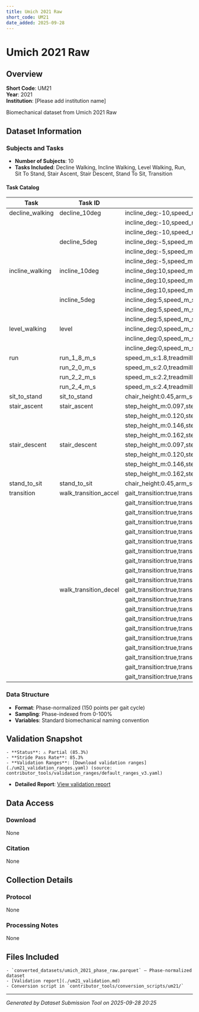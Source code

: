 ```yaml
---
title: Umich 2021 Raw
short_code: UM21
date_added: 2025-09-28
---
```


# Umich 2021 Raw

## Overview

**Short Code**: UM21  
**Year**: 2021  
**Institution**: [Please add institution name]  

Biomechanical dataset from Umich 2021 Raw

## Dataset Information

### Subjects and Tasks
- **Number of Subjects**: 10
- **Tasks Included**: Decline Walking, Incline Walking, Level Walking, Run, Sit To Stand, Stair Ascent, Stair Descent, Stand To Sit, Transition

#### Task Catalog

| Task | Task ID | Task Info |
|------|---------|-----------|
| decline_walking | decline_10deg | incline_deg:-10,speed_m_s:0.8,treadmill:true,surface:treadmill |
|   |   | incline_deg:-10,speed_m_s:1.0,treadmill:true,surface:treadmill |
|   |   | incline_deg:-10,speed_m_s:1.2,treadmill:true,surface:treadmill |
|   | decline_5deg | incline_deg:-5,speed_m_s:0.8,treadmill:true,surface:treadmill |
|   |   | incline_deg:-5,speed_m_s:1.0,treadmill:true,surface:treadmill |
|   |   | incline_deg:-5,speed_m_s:1.2,treadmill:true,surface:treadmill |
| incline_walking | incline_10deg | incline_deg:10,speed_m_s:0.8,treadmill:true,surface:treadmill |
|   |   | incline_deg:10,speed_m_s:1.0,treadmill:true,surface:treadmill |
|   |   | incline_deg:10,speed_m_s:1.2,treadmill:true,surface:treadmill |
|   | incline_5deg | incline_deg:5,speed_m_s:0.8,treadmill:true,surface:treadmill |
|   |   | incline_deg:5,speed_m_s:1.0,treadmill:true,surface:treadmill |
|   |   | incline_deg:5,speed_m_s:1.2,treadmill:true,surface:treadmill |
| level_walking | level | incline_deg:0,speed_m_s:0.8,treadmill:true,surface:treadmill |
|   |   | incline_deg:0,speed_m_s:1.0,treadmill:true,surface:treadmill |
|   |   | incline_deg:0,speed_m_s:1.2,treadmill:true,surface:treadmill |
| run | run_1_8_m_s | speed_m_s:1.8,treadmill:false,surface:overground |
|   | run_2_0_m_s | speed_m_s:2.0,treadmill:false,surface:overground |
|   | run_2_2_m_s | speed_m_s:2.2,treadmill:false,surface:overground |
|   | run_2_4_m_s | speed_m_s:2.4,treadmill:false,surface:overground |
| sit_to_stand | sit_to_stand | chair_height:0.45,arm_support:false |
| stair_ascent | stair_ascent | step_height_m:0.097,step_width_m:0.315,incline_deg:20 |
|   |   | step_height_m:0.120,step_width_m:0.305,incline_deg:25 |
|   |   | step_height_m:0.146,step_width_m:0.295,incline_deg:30 |
|   |   | step_height_m:0.162,step_width_m:0.285,incline_deg:35 |
| stair_descent | stair_descent | step_height_m:0.097,step_width_m:0.315,incline_deg:20 |
|   |   | step_height_m:0.120,step_width_m:0.305,incline_deg:25 |
|   |   | step_height_m:0.146,step_width_m:0.295,incline_deg:30 |
|   |   | step_height_m:0.162,step_width_m:0.285,incline_deg:35 |
| stand_to_sit | stand_to_sit | chair_height:0.45,arm_support:false |
| transition | walk_transition_accel | gait_transition:true,transition_from:level_walking,transition_to:level_walking,transition_phase:acceleration,acceleration_m_s2:0.2,incline_deg:-10,treadmill:true,surface:treadmill |
|   |   | gait_transition:true,transition_from:level_walking,transition_to:level_walking,transition_phase:acceleration,acceleration_m_s2:0.2,incline_deg:-5,treadmill:true,surface:treadmill |
|   |   | gait_transition:true,transition_from:level_walking,transition_to:level_walking,transition_phase:acceleration,acceleration_m_s2:0.2,incline_deg:0,treadmill:true,surface:treadmill |
|   |   | gait_transition:true,transition_from:level_walking,transition_to:level_walking,transition_phase:acceleration,acceleration_m_s2:0.2,incline_deg:10,treadmill:true,surface:treadmill |
|   |   | gait_transition:true,transition_from:level_walking,transition_to:level_walking,transition_phase:acceleration,acceleration_m_s2:0.2,incline_deg:5,treadmill:true,surface:treadmill |
|   |   | gait_transition:true,transition_from:level_walking,transition_to:level_walking,transition_phase:acceleration,acceleration_m_s2:0.5,incline_deg:-10,treadmill:true,surface:treadmill |
|   |   | gait_transition:true,transition_from:level_walking,transition_to:level_walking,transition_phase:acceleration,acceleration_m_s2:0.5,incline_deg:-5,treadmill:true,surface:treadmill |
|   |   | gait_transition:true,transition_from:level_walking,transition_to:level_walking,transition_phase:acceleration,acceleration_m_s2:0.5,incline_deg:0,treadmill:true,surface:treadmill |
|   |   | gait_transition:true,transition_from:level_walking,transition_to:level_walking,transition_phase:acceleration,acceleration_m_s2:0.5,incline_deg:10,treadmill:true,surface:treadmill |
|   |   | gait_transition:true,transition_from:level_walking,transition_to:level_walking,transition_phase:acceleration,acceleration_m_s2:0.5,incline_deg:5,treadmill:true,surface:treadmill |
|   | walk_transition_decel | gait_transition:true,transition_from:level_walking,transition_to:level_walking,transition_phase:deceleration,acceleration_m_s2:0.2,incline_deg:-10,treadmill:true,surface:treadmill |
|   |   | gait_transition:true,transition_from:level_walking,transition_to:level_walking,transition_phase:deceleration,acceleration_m_s2:0.2,incline_deg:-5,treadmill:true,surface:treadmill |
|   |   | gait_transition:true,transition_from:level_walking,transition_to:level_walking,transition_phase:deceleration,acceleration_m_s2:0.2,incline_deg:0,treadmill:true,surface:treadmill |
|   |   | gait_transition:true,transition_from:level_walking,transition_to:level_walking,transition_phase:deceleration,acceleration_m_s2:0.2,incline_deg:10,treadmill:true,surface:treadmill |
|   |   | gait_transition:true,transition_from:level_walking,transition_to:level_walking,transition_phase:deceleration,acceleration_m_s2:0.2,incline_deg:5,treadmill:true,surface:treadmill |
|   |   | gait_transition:true,transition_from:level_walking,transition_to:level_walking,transition_phase:deceleration,acceleration_m_s2:0.5,incline_deg:-10,treadmill:true,surface:treadmill |
|   |   | gait_transition:true,transition_from:level_walking,transition_to:level_walking,transition_phase:deceleration,acceleration_m_s2:0.5,incline_deg:-5,treadmill:true,surface:treadmill |
|   |   | gait_transition:true,transition_from:level_walking,transition_to:level_walking,transition_phase:deceleration,acceleration_m_s2:0.5,incline_deg:0,treadmill:true,surface:treadmill |
|   |   | gait_transition:true,transition_from:level_walking,transition_to:level_walking,transition_phase:deceleration,acceleration_m_s2:0.5,incline_deg:10,treadmill:true,surface:treadmill |
|   |   | gait_transition:true,transition_from:level_walking,transition_to:level_walking,transition_phase:deceleration,acceleration_m_s2:0.5,incline_deg:5,treadmill:true,surface:treadmill |

### Data Structure
- **Format**: Phase-normalized (150 points per gait cycle)
- **Sampling**: Phase-indexed from 0-100%
- **Variables**: Standard biomechanical naming convention

## Validation Snapshot

    - **Status**: ⚠️ Partial (85.3%)
    - **Stride Pass Rate**: 85.3%
    - **Validation Ranges**: [Download validation ranges](./um21_validation_ranges.yaml) (source: contributor_tools/validation_ranges/default_ranges_v3.yaml)
- **Detailed Report**: [View validation report](./um21_validation.md)

## Data Access

### Download
None

### Citation
None

## Collection Details

### Protocol
None

### Processing Notes
None

## Files Included

    - `converted_datasets/umich_2021_phase_raw.parquet` — Phase-normalized dataset
    - [Validation report](./um21_validation.md)
    - Conversion script in `contributor_tools/conversion_scripts/um21/`

---

*Generated by Dataset Submission Tool on 2025-09-28 20:25*
